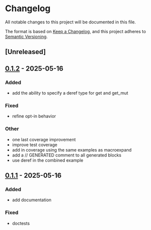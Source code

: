 # Changelog

All notable changes to this project will be documented in this file.

The format is based on [Keep a Changelog](https://keepachangelog.com/en/1.0.0/),
and this project adheres to [Semantic Versioning](https://semver.org/spec/v2.0.0.html).

## [Unreleased]

## [0.1.2](https://github.com/jbr/fieldwork/compare/v0.1.1...v0.1.2) - 2025-05-16

### Added

- add the ability to specify a deref type for get and get_mut

### Fixed

- refine opt-in behavior

### Other

- one last coverage improvement
- improve test coverage
- add in coverage using the same examples as macroexpand
- add a // GENERATED comment to all generated blocks
- use deref in the combined example

## [0.1.1](https://github.com/jbr/fieldwork/compare/v0.1.0...v0.1.1) - 2025-05-16

### Added

- add documentation

### Fixed

- doctests
